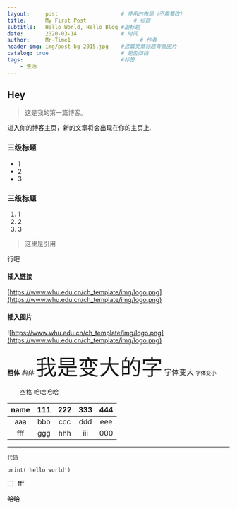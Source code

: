 ```yaml
---
layout:     post                    # 使用的布局（不需要改）
title:      My First Post               # 标题 
subtitle:   Hello World, Hello Blog #副标题
date:       2020-03-14              # 时间
author:     Mr-Time1                      # 作者
header-img: img/post-bg-2015.jpg    #这篇文章标题背景图片
catalog: true                       # 是否归档
tags:                               #标签
    - 生活
---
```


## Hey
>这是我的第一篇博客。

进入你的博客主页，新的文章将会出现在你的主页上.

### 三级标题
* 1
* 2
* 3
### 三级标题
1. 1
2. 2
3. 3 
> 这里是引用

行吧
#### 插入链接
[https://www.whu.edu.cn/ch_template/img/logo.png](https://www.whu.edu.cn/ch_template/img/logo.png)
#### 插入图片
![https://www.whu.edu.cn/ch_template/img/logo.png](https://www.whu.edu.cn/ch_template/img/logo.png)

**粗体**
*斜体*
<font size=10>我是变大的字</font>
<big>字体变大</big>
<small>字体变小</small>

&ensp;&ensp;&ensp;&ensp;空格
哈哈哈哈

name | 111 | 222 | 333 | 444
:-: | :-: | :-: | :-: | :-:
aaa | bbb | ccc | ddd | eee| 
fff | ggg| hhh | iii | 000|
***
`代码`
```
print('hello world')
```

 - [ ] fff
 
 ~~哈哈~~

